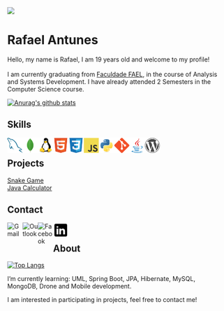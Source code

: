 <img src="https://images.wallpapersden.com/image/download/synthwave-and-retrowave_a2tpbmyUmZqaraWkpJRobWllrWdma2U.jpg">

<h1>Rafael Antunes</h1>

Hello, my name is Rafael, I am 19 years old and welcome to my profile!
<br><br>
I am currently graduating from <a href="https://fael.edu.br/">Faculdade FAEL</a>, in the course of Analysis and Systems Development. I have already attended 2 Semesters in the Computer Science course.

[![Anurag's github stats](https://github-readme-stats.vercel.app/api?username=rafaelalbia&hide=stars,issues,contribs&show_icons=true&theme=synthwave)](https://github.com/anuraghazra/github-readme-stats)
<h2>Skills</h2>

<img align="left" alt="MySQL" width="35px" src="https://github.com/devicons/devicon/blob/master/icons/mysql/mysql-original.svg" />
<img align="left" alt="MongoDB" width="35px" src="https://github.com/devicons/devicon/blob/master/icons/mongodb/mongodb-original.svg" />
<img align="left" alt="Linux" width="35px" src="https://github.com/devicons/devicon/blob/master/icons/linux/linux-original.svg" />
<img align="left" alt="HTML5" width="35px" src="https://github.com/devicons/devicon/blob/master/icons/html5/html5-original.svg" />
<img align="left" alt="CSS3" width="35px" src="https://github.com/devicons/devicon/blob/master/icons/css3/css3-original.svg" />
<img align="left" alt="JavaScript" width="35px" src="https://github.com/devicons/devicon/blob/master/icons/javascript/javascript-original.svg" />
<img align="left" alt="Python" width="35px" src="https://github.com/devicons/devicon/blob/master/icons/python/python-original.svg" />
<img align="left" alt="Git" width="35px" src="https://github.com/devicons/devicon/blob/master/icons/git/git-original.svg" />
<img align="left" alt="Java" width="35px" src="https://github.com/devicons/devicon/blob/master/icons/java/java-original.svg" />
<img align="left" alt="Java" width="35px" src="https://github.com/devicons/devicon/blob/master/icons/wordpress/wordpress-plain.svg" />
<br>

<h2>Projects</h2>
<a href="https://github.com/rafaelalbia/snake_game">Snake Game</a>
<br>
<a href="https://github.com/rafaelalbia/java_calculator">Java Calculator</a>

<h2>Contact</h2>
<a href="mailto:rafaelma.albia@gmail.com">
     <img align="left" alt="Gmail" width="35px" src="https://github.com/simple-icons/simple-icons/blob/develop/icons/gmail.svg" />
</a>

<a href="mailto:rafaelalbia@outlook.com">
     <img align="left" alt="Outlook" width="35px" src="https://github.com/simple-icons/simple-icons/blob/develop/icons/microsoftoutlook.svg" />
</a>

<a href="https://www.facebook.com/profile.php?id-=100052457674641">
     <img align="left" alt="Facebook" width="35px" src="https://github.com/simple-icons/simple-icons/blob/develop/icons/facebook.svg" />
</a>

<a href="https://www.linkedin.com/in/rafael-antunes-785127197">
     <img align="left" alt="Linkedin" width="35px" src="https://github.com/simple-icons/simple-icons/blob/develop/icons/linkedin.svg" />
</a>
<br>

<h2>About</h2>

[![Top Langs](https://github-readme-stats.vercel.app/api/top-langs/?username=rafaelalbia&layout=compact&theme=synthwave)](https://github.com/anuraghazra/github-readme-stats)

I’m currently learning: UML, Spring Boot, JPA, Hibernate, MySQL, MongoDB, Drone and Mobile development.

I am interested in participating in projects, feel free to contact me!
